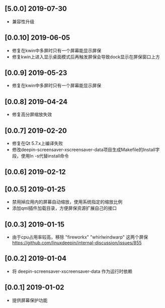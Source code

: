 ## [5.0.0] 2019-07-30

*  兼容性升级

## [0.0.10] 2019-06-05

*  修复在kwin中多屏时只有一个屏幕能显示屏保
*  修复kwin上进入显示桌面模式后再触发屏保会导致dock显示在屏保窗口上方

## [0.0.9] 2019-05-23

*  修复在kwin中多屏时只有一个屏幕能显示屏保

## [0.0.8] 2019-04-24

*  修复高分屏缩放失效

## [0.0.7] 2019-02-20

*  修复在Qt 5.7.x上编译失败
*  修改deepin-screensaver-xscreensaver-data项目生成Makefile的Install字段，使用ln -s代替install命令

## [0.0.6] 2019-02-12


## [0.0.5] 2019-01-25

*  禁用掉应用内的屏幕自动缩放，使用系统指定的缩放比例
*  添加qml插件加载目录，方便屏保资源扩展自己的接口

## [0.0.3] 2019-01-15

*  由于cpu占用率较高，移除 "fireworkx" "whirlwindwarp" 这两个屏保 https://github.com/linuxdeepin/internal-discussion/issues/855

## [0.0.2] 2019-01-04

*  将 deepin-screensaver-xscreensaver-data 作为运行时依赖

## [0.0.1] 2019-01-02

*  提供屏幕保护功能


